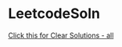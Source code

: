 # LeetcodeSoln
[Click this for Clear Solutions - all](https://www.notion.so/Coding-Leetcode_Solutions-Interview-Questions-d2be4f7c74cf4686a405ca4bd3acc802)
